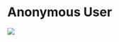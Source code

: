 # Anonymous User

![](https://github.com/Scopics/Voting-system/blob/master/documentation/UMLDiagrams/src/UAU-01_ViewResults.svg)
